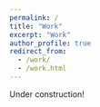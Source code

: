 ```yaml
---
permalink: /
title: "Work"
excerpt: "Work"
author_profile: true
redirect_from:
  - /work/
  - /work.html
---
```


Under construction!
